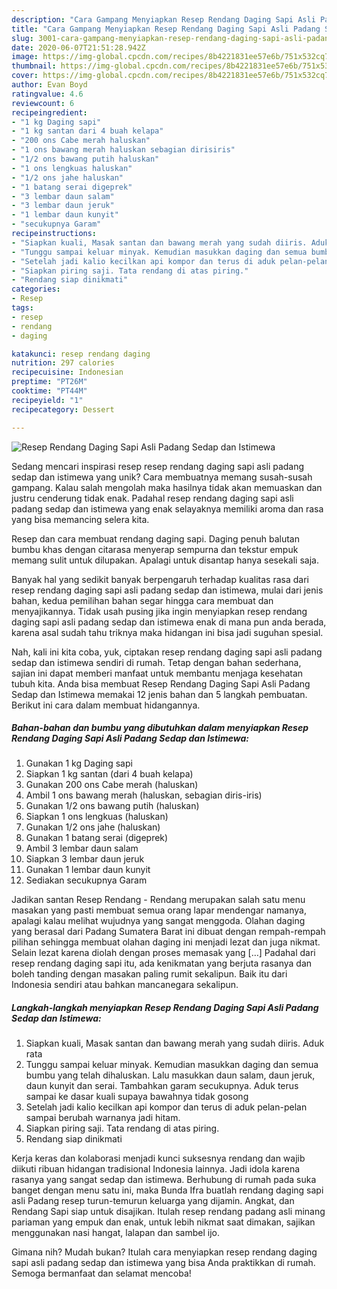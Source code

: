 ```yaml
---
description: "Cara Gampang Menyiapkan Resep Rendang Daging Sapi Asli Padang Sedap dan Istimewa, Lezat"
title: "Cara Gampang Menyiapkan Resep Rendang Daging Sapi Asli Padang Sedap dan Istimewa, Lezat"
slug: 3001-cara-gampang-menyiapkan-resep-rendang-daging-sapi-asli-padang-sedap-dan-istimewa-lezat
date: 2020-06-07T21:51:28.942Z
image: https://img-global.cpcdn.com/recipes/8b4221831ee57e6b/751x532cq70/resep-rendang-daging-sapi-asli-padang-sedap-dan-istimewa-foto-resep-utama.jpg
thumbnail: https://img-global.cpcdn.com/recipes/8b4221831ee57e6b/751x532cq70/resep-rendang-daging-sapi-asli-padang-sedap-dan-istimewa-foto-resep-utama.jpg
cover: https://img-global.cpcdn.com/recipes/8b4221831ee57e6b/751x532cq70/resep-rendang-daging-sapi-asli-padang-sedap-dan-istimewa-foto-resep-utama.jpg
author: Evan Boyd
ratingvalue: 4.6
reviewcount: 6
recipeingredient:
- "1 kg Daging sapi"
- "1 kg santan dari 4 buah kelapa"
- "200 ons Cabe merah haluskan"
- "1 ons bawang merah haluskan sebagian dirisiris"
- "1/2 ons bawang putih haluskan"
- "1 ons lengkuas haluskan"
- "1/2 ons jahe haluskan"
- "1 batang serai digeprek"
- "3 lembar daun salam"
- "3 lembar daun jeruk"
- "1 lembar daun kunyit"
- "secukupnya Garam"
recipeinstructions:
- "Siapkan kuali, Masak santan dan bawang merah yang sudah diiris. Aduk rata"
- "Tunggu sampai keluar minyak. Kemudian masukkan daging dan semua bumbu yang telah dihaluskan. Lalu masukkan daun salam, daun jeruk, daun kunyit dan serai. Tambahkan garam secukupnya. Aduk terus sampai ke dasar kuali supaya bawahnya tidak gosong"
- "Setelah jadi kalio kecilkan api kompor dan terus di aduk pelan-pelan sampai berubah warnanya jadi hitam."
- "Siapkan piring saji. Tata rendang di atas piring."
- "Rendang siap dinikmati"
categories:
- Resep
tags:
- resep
- rendang
- daging

katakunci: resep rendang daging 
nutrition: 297 calories
recipecuisine: Indonesian
preptime: "PT26M"
cooktime: "PT44M"
recipeyield: "1"
recipecategory: Dessert

---
```



![Resep Rendang Daging Sapi Asli Padang Sedap dan Istimewa](https://img-global.cpcdn.com/recipes/8b4221831ee57e6b/751x532cq70/resep-rendang-daging-sapi-asli-padang-sedap-dan-istimewa-foto-resep-utama.jpg)

Sedang mencari inspirasi resep resep rendang daging sapi asli padang sedap dan istimewa yang unik? Cara membuatnya memang susah-susah gampang. Kalau salah mengolah maka hasilnya tidak akan memuaskan dan justru cenderung tidak enak. Padahal resep rendang daging sapi asli padang sedap dan istimewa yang enak selayaknya memiliki aroma dan rasa yang bisa memancing selera kita.

Resep dan cara membuat rendang daging sapi. Daging penuh balutan bumbu khas dengan citarasa menyerap sempurna dan tekstur empuk memang sulit untuk dilupakan. Apalagi untuk disantap hanya sesekali saja.

Banyak hal yang sedikit banyak berpengaruh terhadap kualitas rasa dari resep rendang daging sapi asli padang sedap dan istimewa, mulai dari jenis bahan, kedua pemilihan bahan segar hingga cara membuat dan menyajikannya. Tidak usah pusing jika ingin menyiapkan resep rendang daging sapi asli padang sedap dan istimewa enak di mana pun anda berada, karena asal sudah tahu triknya maka hidangan ini bisa jadi suguhan spesial.


Nah, kali ini kita coba, yuk, ciptakan resep rendang daging sapi asli padang sedap dan istimewa sendiri di rumah. Tetap dengan bahan sederhana, sajian ini dapat memberi manfaat untuk membantu menjaga kesehatan tubuh kita. Anda bisa membuat Resep Rendang Daging Sapi Asli Padang Sedap dan Istimewa memakai 12 jenis bahan dan 5 langkah pembuatan. Berikut ini cara dalam membuat hidangannya.

<!--inarticleads1-->

##### Bahan-bahan dan bumbu yang dibutuhkan dalam menyiapkan Resep Rendang Daging Sapi Asli Padang Sedap dan Istimewa:

1. Gunakan 1 kg Daging sapi
1. Siapkan 1 kg santan (dari 4 buah kelapa)
1. Gunakan 200 ons Cabe merah (haluskan)
1. Ambil 1 ons bawang merah (haluskan, sebagian diris-iris)
1. Gunakan 1/2 ons bawang putih (haluskan)
1. Siapkan 1 ons lengkuas (haluskan)
1. Gunakan 1/2 ons jahe (haluskan)
1. Gunakan 1 batang serai (digeprek)
1. Ambil 3 lembar daun salam
1. Siapkan 3 lembar daun jeruk
1. Gunakan 1 lembar daun kunyit
1. Sediakan secukupnya Garam


Jadikan santan Resep Rendang - Rendang merupakan salah satu menu masakan yang pasti membuat semua orang lapar mendengar namanya, apalagi kalau melihat wujudnya yang sangat menggoda. Olahan daging yang berasal dari Padang Sumatera Barat ini dibuat dengan rempah-rempah pilihan sehingga membuat olahan daging ini menjadi lezat dan juga nikmat. Selain lezat karena diolah dengan proses memasak yang […] Padahal dari resep rendang daging sapi itu, ada kenikmatan yang berjuta rasanya dan boleh tanding dengan masakan paling rumit sekalipun. Baik itu dari Indonesia sendiri atau bahkan mancanegara sekalipun. 

<!--inarticleads2-->

##### Langkah-langkah menyiapkan Resep Rendang Daging Sapi Asli Padang Sedap dan Istimewa:

1. Siapkan kuali, Masak santan dan bawang merah yang sudah diiris. Aduk rata
1. Tunggu sampai keluar minyak. Kemudian masukkan daging dan semua bumbu yang telah dihaluskan. Lalu masukkan daun salam, daun jeruk, daun kunyit dan serai. Tambahkan garam secukupnya. Aduk terus sampai ke dasar kuali supaya bawahnya tidak gosong
1. Setelah jadi kalio kecilkan api kompor dan terus di aduk pelan-pelan sampai berubah warnanya jadi hitam.
1. Siapkan piring saji. Tata rendang di atas piring.
1. Rendang siap dinikmati


Kerja keras dan kolaborasi menjadi kunci suksesnya rendang dan wajib diikuti ribuan hidangan tradisional Indonesia lainnya. Jadi idola karena rasanya yang sangat sedap dan istimewa. Berhubung di rumah pada suka banget dengan menu satu ini, maka Bunda Ifra buatlah rendang daging sapi asli Padang resep turun-temurun keluarga yang dijamin. Angkat, dan Rendang Sapi siap untuk disajikan. Itulah resep rendang padang asli minang pariaman yang empuk dan enak, untuk lebih nikmat saat dimakan, sajikan menggunakan nasi hangat, lalapan dan sambel ijo. 

Gimana nih? Mudah bukan? Itulah cara menyiapkan resep rendang daging sapi asli padang sedap dan istimewa yang bisa Anda praktikkan di rumah. Semoga bermanfaat dan selamat mencoba!

